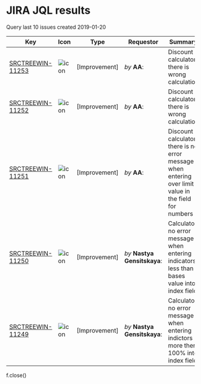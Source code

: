 # JIRA JQL results 
 Query last 10 issues created 2019-01-20
 
| Key | Icon | Type | Requestor | Summary | 
| --- | --- | ---| ---| --- | 
| [SRCTREEWIN-11253](https://jira.atlassian.com/browse/SRCTREEWIN-11253) | ![icon](https://jira.atlassian.com/secure/viewavatar?size=xsmall&avatarId=51500&avatarType=issuetype "JIRA icon") | [Improvement] | _by_ **AA**: | Discount calculator, there is wrong calculation | 
 | [SRCTREEWIN-11252](https://jira.atlassian.com/browse/SRCTREEWIN-11252) | ![icon](https://jira.atlassian.com/secure/viewavatar?size=xsmall&avatarId=51500&avatarType=issuetype "JIRA icon") | [Improvement] | _by_ **AA**: | Discount calculator, there is wrong calculation | 
 | [SRCTREEWIN-11251](https://jira.atlassian.com/browse/SRCTREEWIN-11251) | ![icon](https://jira.atlassian.com/secure/viewavatar?size=xsmall&avatarId=51500&avatarType=issuetype "JIRA icon") | [Improvement] | _by_ **AA**: | Discount calculator, there is no error message when entering over limit value in the field for numbers | 
 | [SRCTREEWIN-11250](https://jira.atlassian.com/browse/SRCTREEWIN-11250) | ![icon](https://jira.atlassian.com/secure/viewavatar?size=xsmall&avatarId=51500&avatarType=issuetype "JIRA icon") | [Improvement] | _by_ **Nastya Gensitskaya**: | Calculator: no error message when entering indicators less than bases value into index field | 
 | [SRCTREEWIN-11249](https://jira.atlassian.com/browse/SRCTREEWIN-11249) | ![icon](https://jira.atlassian.com/secure/viewavatar?size=xsmall&avatarId=51500&avatarType=issuetype "JIRA icon") | [Improvement] | _by_ **Nastya Gensitskaya**: | Calculator: no error message when entering indictors more then 100% into index field | 
  </table>  f.close()